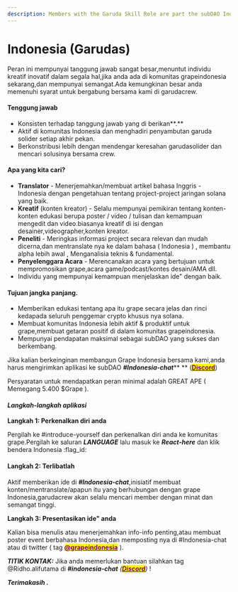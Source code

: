 ```yaml
---
description: Members with the Garuda Skill Role are part the subDAO Indonesia
---
```


# Indonesia (Garudas)

Peran ini mempunyai tanggung jawab sangat besar,menuntut individu kreatif inovatif dalam segala hal,jika anda ada di komunitas grapeindonesia sekarang,dan mempunyai semangat.Ada kemungkinan besar anda memenuhi syarat untuk bergabung bersama kami di garudacrew.

#### **Tenggung jawab**

* Konsisten terhadap tanggung jawab yang di berikan**.**
* Aktif di komunitas Indonesia dan menghadiri penyambutan garuda solider setiap akhir pekan.
* Berkonstribusi lebih dengan mendengar keresahan garudasolider dan mencari solusinya bersama crew.

#### **Apa yang kita cari?**

* **Translator** - Menerjemahkan/membuat artikel bahasa Inggris - Indonesia dengan pengetahuan tentang project-project jaringan solana yang baik.
* **Kreatif** (konten kreator) - Selalu mempunyai pemikiran tentang konten-konten edukasi berupa poster / video / tulisan dan kemampuan mengedit dan video.biasanya kreatif di isi dengan desainer,videographer,konten kreator.
* **Peneliti** - Meringkas informasi project secara relevan dan mudah dicerna,dan mentranslate nya ke dalam bahasa ( Indonesia ) , membantu alpha lebih awal , Menganalisia teknis & fundamental.
* **Penyelenggara Acara** - Merencanakan acara yang bertujuan untuk mempromosikan grape,acara game/podcast/kontes desain/AMA dll.
* Individu yang mempunyai kemampuan menjelaskan ide" dengan baik.

#### **Tujuan jangka panjang.**

* Memberikan edukasi tentang apa itu grape secara jelas dan rinci kedapada seluruh penggemar crypto khusus nya solana.
* Membuat komunitas Indonesia lebih aktif & produktif untuk grape,membuat getaran positif di dalam komunitas grapeindonesia.
* Mempunyai pendapatan maksimal sebagai subDAO yang sukses dan berkembang.

Jika kalian berkeinginan membangun Grape Indonesia bersama kami,anda harus mengirimkan aplikasi ke subDAO _**#Indonesia-chat**_** ** ([<mark style="color:purple;">**Discord**</mark>](https://discord.com/invite/greatape))

Persyaratan untuk mendapatkan peran minimal adalah GREAT APE ( Memegang 5.400 $Grape ).

#### _**Langkah-langkah aplikasi**_

**Langkah 1: Perkenalkan diri anda**

Pergilah ke #introduce-yourself dan perkenalkan diri anda ke komunitas grape.Pergilah ke saluran _**LANGUAGE**_ lalu masuk ke _**React-here**_ dan klik bendera Indonesia :flag\_id:

#### Langkah 2: Terlibatlah

Aktif memberikan ide di _**#Indonesia-chat**_,inisiatif membuat konten/mentranslate/apapun itu yang berhubungan dengan grape Indonesia,garudacrew akan selalu mencari member dengan minat dan semangat tinggi.

**Langkah 3: Presentasikan ide" anda**

Kalian bisa menulis atau menerjemahkan info-info penting,atau membuat poster event berbahasa Indonesia,dan memposting nya di #Indonesia-chat atau di twitter ( tag [<mark style="color:purple;">**@grapeindonesia**</mark>](https://twitter.com/grapeindonesia) ).

_**TITIK KONTAK:**_ Jika anda memerlukan bantuan silahkan tag @Ridho.alifutama di _**#indonesia-chat** (_[_<mark style="color:purple;">**Discord**</mark>_](https://discord.com/invite/greatape)_)_ !

_**Terimakasih .**_
